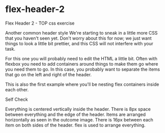 # flex-header-2
Flex Header 2 - TOP css exercise

Another common header style
We're starting to sneak in a little more CSS that you haven't seen yet. Don't worry about this for now; we just want things to look a little bit prettier, and this CSS will not interfere with your task.

For this one you will probably need to edit the HTML a little bit. Often with flexbox you need to add containers around things to make them go where you need them to go. In this case, you probably want to separate the items that go on the left and right of the header.

This is also the first example where you'll be nesting flex containers inside each other.

Self Check

Everything is centered vertically inside the header.
There is 8px space between everything and the edge of the header.
Items are arranged horizontally as seen in the outcome image.
There is 16px between each item on both sides of the header.
flex is used to arrange everything.